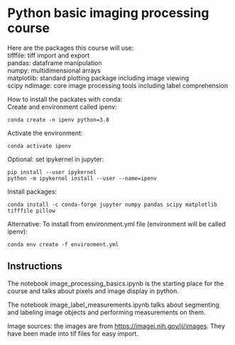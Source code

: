 # Python basic imaging processing course

Here are the packages this course will use:<br>
tifffile: tiff import and export<br>
pandas: dataframe manipulation<br>
numpy: multidimensional arrays<br>
matplotlib: standard plotting package including image viewing<br>
scipy ndimage: core image processing tools including label comprehension<br>

How to install the packates with conda:<br>
Create and environment called ipenv:
```
conda create -n ipenv python=3.8
```
Activate the environment:
```
conda activate ipenv
```
Optional: set ipykernel in jupyter:
```
pip install --user ipykernel
python -m ipykernel install --user --name=ipenv
```
Install packages:
```
conda install -c conda-forge jupyter numpy pandas scipy matplotlib tifffile pillow
```

Alternative: To install from environment.yml file (environment will be called ipenv):
```
conda env create -f environment.yml
```

## Instructions
The notebook image_processing_basics.ipynb is the starting place for the course and talks about pixels and image display in python.

The notebook image_label_measurements.ipynb talks about segmenting and labeling image objects and performing measurements on them.

Image sources: the images are from https://imagej.nih.gov/ij/images. They have been made into tif files for easy import.